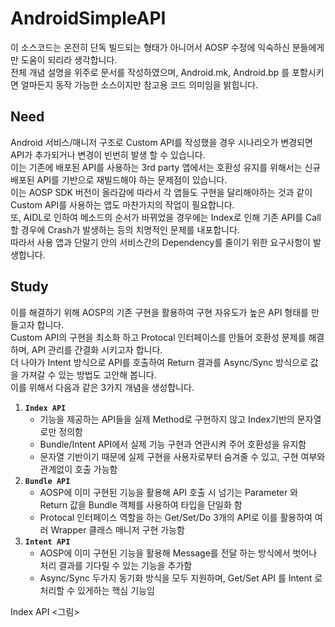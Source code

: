 # AndroidSimpleAPI
이 소스코드는 온전히 단독 빌드되는  형태가 아니어서 AOSP 수정에 익숙하신 분들에게만 도움이 되리라 생각합니다.<br>
전체 개념 설명을 위주로 문서를 작성하였으며, Android.mk, Android.bp 를 포함시키면 얼마든지 동작 가능한 소스이지만 참고용 코드 의미임을 밝힙니다.

## Need
Android 서비스/매니저 구조로 Custom API를 작성했을 경우 시나리오가 변경되면 API가 추가되거나 변경이 빈번히 발생 할 수 있습니다.<br>
이는 기존에 배포된 API를 사용하는 3rd party 앱에서는 호환성 유지를 위해서는 신규 배포된 API를 기반으로 재빌드해야 하는 문제점이 있습니다.<br>
이는 AOSP SDK 버전이 올라감에 따라서 각 앱들도 구현을 달리해야하는 것과 같이 Custom API를 사용하는 앱도 마찬가지의 작업이 필요합니다.<br>
또, AIDL로 인하여 메소드의 순서가 바뀌었을 경우에는 Index로 인해 기존 API를 Call 할 경우에 Crash가 발생하는 등의 치명적인 문제를 내포합니다.<br>
따라서 사용 앱과 단말기 안의 서비스간의 Dependency를 줄이기 위한 요구사항이 발생합니다.<br>

## Study
이를 해결하기 위해 AOSP의 기존 구현을 활용하여 구현 자유도가 높은 API 형태를 만들고자 합니다.<br>
Custom API의 구현을 최소화 하고 Protocal 인터페이스를 만들어 호환성 문제를 해결하며, API 관리를 간결화 시키고자 합니다.<br>
더 나아가 Intent 방식으로 API를 호출하여 Return 결과를 Async/Sync 방식으로 값을 가져갈 수 있는 방법도 고안해 봅니다.<br>
이를 위해서 다음과 같은 3가지 개념을 생성합니다.<br>
1. **`Index API`**
   - 기능을 제공하는 API들을 실제 Method로 구현하지 않고 Index기반의 문자열로만 정의함
   - Bundle/Intent API에서 실제 기능 구현과 연관시켜 주어 호환성을 유지함
   - 문자열 기반이기 때문에 실제 구현을 사용자로부터 숨겨줄 수 있고, 구현 여부와 관계없이 호출 가능함
3. **`Bundle API`**
   - AOSP에 이미 구현된 기능을 활용해 API 호출 시 넘기는 Parameter 와 Return 값을 Bundle 객체를 사용하여 타입을 단일화 함
   - Protocal 인터페이스 역할을 하는 Get/Set/Do 3개의 API로 이를 활용하여 여러 Wrapper 클래스 매니저 구현 가능함
5. **`Intent API`**
   - AOSP에 이미 구현된 기능을 활용해 Message를 전달 하는 방식에서 벗어나 처리 결과를 기다릴 수 있는 기능을 추가함
   - Async/Sync 두가지 동기화 방식을 모두 지원하며, Get/Set API 를 Intent 로 처리할 수 있게하는 핵심 기능임

Index API
<그림>
